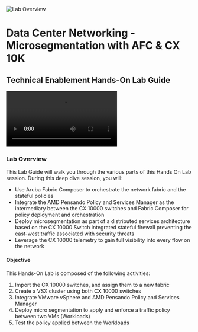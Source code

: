 ![Lab Overview](images/hpe-aruba-logo.svg)

<h1>Data Center Networking - Microsegmentation with AFC & CX 10K</h1>

<h2>Technical Enablement Hands-On Lab Guide</h2>

![Spotlight](video/earth.mp4)

### Lab Overview
This Lab Guide will walk you through the various parts of this Hands On Lab session.  During this deep dive session, you will:

* Use Aruba Fabric Composer to orchestrate the network fabric and the stateful policies
* Integrate the AMD Pensando Policy and Services Manager as the intermediary between the CX 10000 switches and Fabric Composer for policy deployment and orchestration
* Deploy microsegmentation as part of a distributed services architecture based on the CX 10000 Switch integrated stateful firewall preventing the east-west traffic associated with security threats
* Leverage the CX 10000 telemetry to gain full visibility into every flow on the network

#### Objective
This Hands-On Lab is composed of the following activities:
1. Import the CX 10000 switches, and assign them to a new fabric 
2. Create a VSX cluster using both CX 10000 switches
3. Integrate VMware vSphere and AMD Pensando Policy and Services Manager
4. Deploy micro segmentation to apply and enforce a traffic policy between two VMs (Workloads)
5. Test the policy applied between the Workloads

